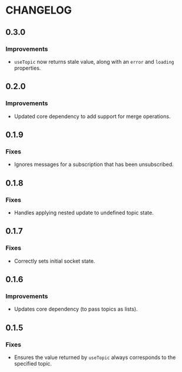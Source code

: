 # CHANGELOG

## 0.3.0

### Improvements

- `useTopic` now returns stale value, along with an `error` and `loading` properties.

## 0.2.0

### Improvements

- Updated core dependency to add support for merge operations.

## 0.1.9

### Fixes

- Ignores messages for a subscription that has been unsubscribed.

## 0.1.8

### Fixes

- Handles applying nested update to undefined topic state.

## 0.1.7

### Fixes

- Correctly sets initial socket state.

## 0.1.6

### Improvements

- Updates core dependency (to pass topics as lists).

## 0.1.5

### Fixes

- Ensures the value returned by `useTopic` always corresponds to the specified topic.
